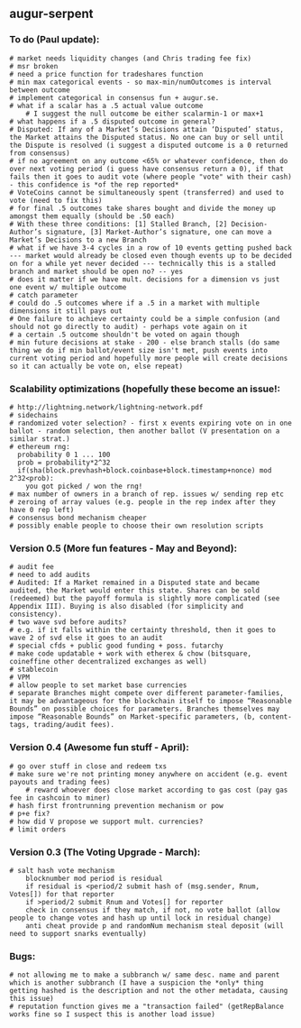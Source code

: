 augur-serpent
-------------

### To do (Paul update):
	# market needs liquidity changes (and Chris trading fee fix)
	# msr broken
	# need a price function for tradeshares function
	# min max categorical events - so max-min/numOutcomes is interval between outcome
	# implement categorical in consensus fun + augur.se.
	# what if a scalar has a .5 actual value outcome
		# I suggest the null outcome be either scalarmin-1 or max+1
	# what happens if a .5 disputed outcome in general?
	# Disputed: If any of a Market’s Decisions attain ‘Disputed’ status, the Market attains the Disputed status. No one can buy or sell until the Dispute is resolved (i suggest a disputed outcome is a 0 returned from consensus)
	# if no agreement on any outcome <65% or whatever confidence, then do over next voting period (i guess have consensus return a 0), if that fails then it goes to audit vote (where people "vote" with their cash) - this confidence is *of the rep reported*
	# VoteCoins cannot be simultaneously spent (transferred) and used to vote (need to fix this)
	# for final .5 outcomes take shares bought and divide the money up amongst them equally (should be .50 each)
	# With these three conditions: [1] Stalled Branch, [2] Decision-Author’s signature, [3] Market-Author’s signature, one can move a Market’s Decisions to a new Branch
	# what if we have 3-4 cycles in a row of 10 events getting pushed back --- market would already be closed even though events up to be decided on for a while yet never decided --- technically this is a stalled branch and market should be open no? -- yes
	# does it matter if we have mult. decisions for a dimension vs just one event w/ multiple outcome
	# catch parameter
	# could do .5 outcomes where if a .5 in a market with multiple dimensions it still pays out 
	# One failure to achieve certainty could be a simple confusion (and should not go directly to audit) - perhaps vote again on it
	# a certain .5 outcome shouldn't be voted on again though
	# min future decisions at stake - 200 - else branch stalls (do same thing we do if min ballot/event size isn't met, push events into current voting period and hopefully more people will create decisions so it can actually be vote on, else repeat)


### Scalability optimizations (hopefully these become an issue!:
	# http://lightning.network/lightning-network.pdf 
	# sidechains 
	# randomized voter selection? - first x events expiring vote on in one ballot - random selection, then another ballot (V presentation on a similar strat.)
	# ethereum rng:
	  probability 0 1 ... 100
	  prob = probability*2^32
	  if(sha(block.prevhash+block.coinbase+block.timestamp+nonce) mod 2^32<prob):
	   	you got picked / won the rng!
	# max number of owners in a branch of rep. issues w/ sending rep etc
	# zeroing of array values (e.g. people in the rep index after they have 0 rep left)
	# consensus bond mechanism cheaper
	# possibly enable people to choose their own resolution scripts

### Version 0.5 (More fun features - May and Beyond):
	# audit fee
	# need to add audits
	# Audited: If a Market remained in a Disputed state and became audited, the Market would enter this state. Shares can be sold (redeemed) but the payoff formula is slightly more complicated (see Appendix III). Buying is also disabled (for simplicity and consistency).
	# two wave svd before audits?
	# e.g. if it falls within the certainty threshold, then it goes to wave 2 of svd else it goes to an audit  
	# special cfds + public good funding + poss. futarchy
	# make code updatable + work with etherex & chow (bitsquare, coineffine other decentralized exchanges as well)
	# stablecoin
	# VPM
	# allow people to set market base currencies
	# separate Branches might compete over different parameter-families, it may be advantageous for the blockchain itself to impose “Reasonable Bounds” on possible choices for parameters. Branches themselves may impose “Reasonable Bounds” on Market-specific parameters, (b, content-tags, trading/audit fees).	

### Version 0.4 (Awesome fun stuff - April):
	# go over stuff in close and redeem txs
	# make sure we're not printing money anywhere on accident (e.g. event payouts and trading fees)
		# reward whoever does close market according to gas cost (pay gas fee in cashcoin to miner)
	# hash first frontrunning prevention mechanism or pow
	# p+e fix?
	# how did V propose we support mult. currencies?
	# limit orders
	
### Version 0.3 (The Voting Upgrade - March):
	# salt hash vote mechanism
   		blocknumber mod period is residual
   	    if residual is <period/2 submit hash of (msg.sender, Rnum, Votes[]) for that reporter
   		if >period/2 submit Rnum and Votes[] for reporter
   		check in consensus if they match, if not, no vote ballot (allow people to change votes and hash up until lock in residual change)
	   	anti cheat provide p and randomNum mechanism steal deposit (will need to support snarks eventually)

### Bugs:
	# not allowing me to make a subbranch w/ same desc. name and parent which is another subbranch (I have a suspicion the *only* thing getting hashed is the description and not the other metadata, causing this issue)
	# reputation function gives me a "transaction failed" (getRepBalance works fine so I suspect this is another load issue)